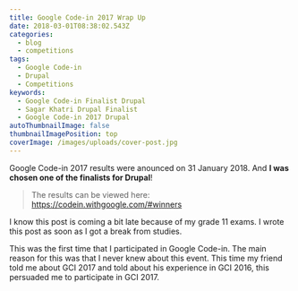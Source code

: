 ```yaml
---
title: Google Code-in 2017 Wrap Up
date: 2018-03-01T08:38:02.543Z
categories:
  - blog
  - competitions
tags:
  - Google Code-in
  - Drupal
  - Competitions
keywords:
  - Google Code-in Finalist Drupal
  - Sagar Khatri Drupal Finalist
  - Google Code-in 2017 Drupal
autoThumbnailImage: false
thumbnailImagePosition: top
coverImage: /images/uploads/cover-post.jpg
---
```

Google Code-in 2017 results were anounced on 31 January 2018. And **I was chosen one of the finalists for Drupal**!

> The results can be viewed here: https://codein.withgoogle.com/#winners

I know this post is coming a bit late because of my grade 11 exams. I wrote this post as soon as I got a break from studies.

This was the first time that I participated in Google Code-in. The main reason for this was that I never knew about this event. This time my friend told me about GCI 2017 and told about his experience in GCI 2016, this persuaded me to participate in GCI 2017.

